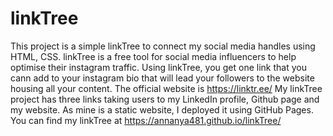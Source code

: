 # linkTree
This project is a simple linkTree to connect my social media handles using HTML, CSS.
linkTree is a free tool for social media influencers to help optimise their instagram traffic. Using linkTree, you get one link that you cann add to your instagram bio that will lead your followers to the website housing all your content. 
The official website is https://linktr.ee/
My linkTree project has three links taking users to my LinkedIn profile, Github page and my website.
As mine is a static website, I deployed it using GitHub Pages. 
You can find my linkTree at https://annanya481.github.io/linkTree/
